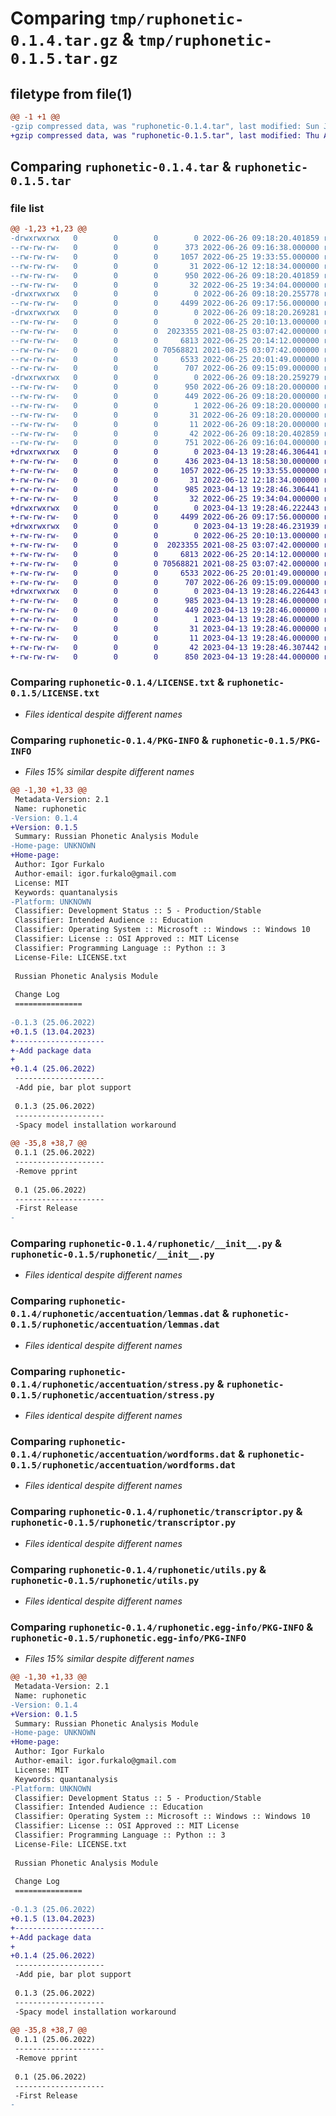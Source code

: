 # Comparing `tmp/ruphonetic-0.1.4.tar.gz` & `tmp/ruphonetic-0.1.5.tar.gz`

## filetype from file(1)

```diff
@@ -1 +1 @@
-gzip compressed data, was "ruphonetic-0.1.4.tar", last modified: Sun Jun 26 09:18:20 2022, max compression
+gzip compressed data, was "ruphonetic-0.1.5.tar", last modified: Thu Apr 13 19:28:46 2023, max compression
```

## Comparing `ruphonetic-0.1.4.tar` & `ruphonetic-0.1.5.tar`

### file list

```diff
@@ -1,23 +1,23 @@
-drwxrwxrwx   0        0        0        0 2022-06-26 09:18:20.401859 ruphonetic-0.1.4/
--rw-rw-rw-   0        0        0      373 2022-06-26 09:16:38.000000 ruphonetic-0.1.4/CHANGELOG.txt
--rw-rw-rw-   0        0        0     1057 2022-06-25 19:33:55.000000 ruphonetic-0.1.4/LICENSE.txt
--rw-rw-rw-   0        0        0       31 2022-06-12 12:18:34.000000 ruphonetic-0.1.4/MANIFEST.in
--rw-rw-rw-   0        0        0      950 2022-06-26 09:18:20.401859 ruphonetic-0.1.4/PKG-INFO
--rw-rw-rw-   0        0        0       32 2022-06-25 19:34:04.000000 ruphonetic-0.1.4/README.txt
-drwxrwxrwx   0        0        0        0 2022-06-26 09:18:20.255778 ruphonetic-0.1.4/ruphonetic/
--rw-rw-rw-   0        0        0     4499 2022-06-26 09:17:56.000000 ruphonetic-0.1.4/ruphonetic/__init__.py
-drwxrwxrwx   0        0        0        0 2022-06-26 09:18:20.269281 ruphonetic-0.1.4/ruphonetic/accentuation/
--rw-rw-rw-   0        0        0        0 2022-06-25 20:10:13.000000 ruphonetic-0.1.4/ruphonetic/accentuation/__init__.py
--rw-rw-rw-   0        0        0  2023355 2021-08-25 03:07:42.000000 ruphonetic-0.1.4/ruphonetic/accentuation/lemmas.dat
--rw-rw-rw-   0        0        0     6813 2022-06-25 20:14:12.000000 ruphonetic-0.1.4/ruphonetic/accentuation/stress.py
--rw-rw-rw-   0        0        0 70568821 2021-08-25 03:07:42.000000 ruphonetic-0.1.4/ruphonetic/accentuation/wordforms.dat
--rw-rw-rw-   0        0        0     6533 2022-06-25 20:01:49.000000 ruphonetic-0.1.4/ruphonetic/transcriptor.py
--rw-rw-rw-   0        0        0      707 2022-06-26 09:15:09.000000 ruphonetic-0.1.4/ruphonetic/utils.py
-drwxrwxrwx   0        0        0        0 2022-06-26 09:18:20.259279 ruphonetic-0.1.4/ruphonetic.egg-info/
--rw-rw-rw-   0        0        0      950 2022-06-26 09:18:20.000000 ruphonetic-0.1.4/ruphonetic.egg-info/PKG-INFO
--rw-rw-rw-   0        0        0      449 2022-06-26 09:18:20.000000 ruphonetic-0.1.4/ruphonetic.egg-info/SOURCES.txt
--rw-rw-rw-   0        0        0        1 2022-06-26 09:18:20.000000 ruphonetic-0.1.4/ruphonetic.egg-info/dependency_links.txt
--rw-rw-rw-   0        0        0       31 2022-06-26 09:18:20.000000 ruphonetic-0.1.4/ruphonetic.egg-info/requires.txt
--rw-rw-rw-   0        0        0       11 2022-06-26 09:18:20.000000 ruphonetic-0.1.4/ruphonetic.egg-info/top_level.txt
--rw-rw-rw-   0        0        0       42 2022-06-26 09:18:20.402859 ruphonetic-0.1.4/setup.cfg
--rw-rw-rw-   0        0        0      751 2022-06-26 09:16:04.000000 ruphonetic-0.1.4/setup.py
+drwxrwxrwx   0        0        0        0 2023-04-13 19:28:46.306441 ruphonetic-0.1.5/
+-rw-rw-rw-   0        0        0      436 2023-04-13 18:58:30.000000 ruphonetic-0.1.5/CHANGELOG.txt
+-rw-rw-rw-   0        0        0     1057 2022-06-25 19:33:55.000000 ruphonetic-0.1.5/LICENSE.txt
+-rw-rw-rw-   0        0        0       31 2022-06-12 12:18:34.000000 ruphonetic-0.1.5/MANIFEST.in
+-rw-rw-rw-   0        0        0      985 2023-04-13 19:28:46.306441 ruphonetic-0.1.5/PKG-INFO
+-rw-rw-rw-   0        0        0       32 2022-06-25 19:34:04.000000 ruphonetic-0.1.5/README.txt
+drwxrwxrwx   0        0        0        0 2023-04-13 19:28:46.222443 ruphonetic-0.1.5/ruphonetic/
+-rw-rw-rw-   0        0        0     4499 2022-06-26 09:17:56.000000 ruphonetic-0.1.5/ruphonetic/__init__.py
+drwxrwxrwx   0        0        0        0 2023-04-13 19:28:46.231939 ruphonetic-0.1.5/ruphonetic/accentuation/
+-rw-rw-rw-   0        0        0        0 2022-06-25 20:10:13.000000 ruphonetic-0.1.5/ruphonetic/accentuation/__init__.py
+-rw-rw-rw-   0        0        0  2023355 2021-08-25 03:07:42.000000 ruphonetic-0.1.5/ruphonetic/accentuation/lemmas.dat
+-rw-rw-rw-   0        0        0     6813 2022-06-25 20:14:12.000000 ruphonetic-0.1.5/ruphonetic/accentuation/stress.py
+-rw-rw-rw-   0        0        0 70568821 2021-08-25 03:07:42.000000 ruphonetic-0.1.5/ruphonetic/accentuation/wordforms.dat
+-rw-rw-rw-   0        0        0     6533 2022-06-25 20:01:49.000000 ruphonetic-0.1.5/ruphonetic/transcriptor.py
+-rw-rw-rw-   0        0        0      707 2022-06-26 09:15:09.000000 ruphonetic-0.1.5/ruphonetic/utils.py
+drwxrwxrwx   0        0        0        0 2023-04-13 19:28:46.226443 ruphonetic-0.1.5/ruphonetic.egg-info/
+-rw-rw-rw-   0        0        0      985 2023-04-13 19:28:46.000000 ruphonetic-0.1.5/ruphonetic.egg-info/PKG-INFO
+-rw-rw-rw-   0        0        0      449 2023-04-13 19:28:46.000000 ruphonetic-0.1.5/ruphonetic.egg-info/SOURCES.txt
+-rw-rw-rw-   0        0        0        1 2023-04-13 19:28:46.000000 ruphonetic-0.1.5/ruphonetic.egg-info/dependency_links.txt
+-rw-rw-rw-   0        0        0       31 2023-04-13 19:28:46.000000 ruphonetic-0.1.5/ruphonetic.egg-info/requires.txt
+-rw-rw-rw-   0        0        0       11 2023-04-13 19:28:46.000000 ruphonetic-0.1.5/ruphonetic.egg-info/top_level.txt
+-rw-rw-rw-   0        0        0       42 2023-04-13 19:28:46.307442 ruphonetic-0.1.5/setup.cfg
+-rw-rw-rw-   0        0        0      850 2023-04-13 19:28:44.000000 ruphonetic-0.1.5/setup.py
```

### Comparing `ruphonetic-0.1.4/LICENSE.txt` & `ruphonetic-0.1.5/LICENSE.txt`

 * *Files identical despite different names*

### Comparing `ruphonetic-0.1.4/PKG-INFO` & `ruphonetic-0.1.5/PKG-INFO`

 * *Files 15% similar despite different names*

```diff
@@ -1,30 +1,33 @@
 Metadata-Version: 2.1
 Name: ruphonetic
-Version: 0.1.4
+Version: 0.1.5
 Summary: Russian Phonetic Analysis Module
-Home-page: UNKNOWN
+Home-page: 
 Author: Igor Furkalo
 Author-email: igor.furkalo@gmail.com
 License: MIT
 Keywords: quantanalysis
-Platform: UNKNOWN
 Classifier: Development Status :: 5 - Production/Stable
 Classifier: Intended Audience :: Education
 Classifier: Operating System :: Microsoft :: Windows :: Windows 10
 Classifier: License :: OSI Approved :: MIT License
 Classifier: Programming Language :: Python :: 3
 License-File: LICENSE.txt
 
 Russian Phonetic Analysis Module
 
 Change Log
 ===============
 
-0.1.3 (25.06.2022)
+0.1.5 (13.04.2023)
+--------------------
+-Add package data
+
+0.1.4 (25.06.2022)
 --------------------
 -Add pie, bar plot support
 
 0.1.3 (25.06.2022)
 --------------------
 -Spacy model installation workaround
 
@@ -35,8 +38,7 @@
 0.1.1 (25.06.2022)
 --------------------
 -Remove pprint
 
 0.1 (25.06.2022)
 --------------------
 -First Release
-
```

### Comparing `ruphonetic-0.1.4/ruphonetic/__init__.py` & `ruphonetic-0.1.5/ruphonetic/__init__.py`

 * *Files identical despite different names*

### Comparing `ruphonetic-0.1.4/ruphonetic/accentuation/lemmas.dat` & `ruphonetic-0.1.5/ruphonetic/accentuation/lemmas.dat`

 * *Files identical despite different names*

### Comparing `ruphonetic-0.1.4/ruphonetic/accentuation/stress.py` & `ruphonetic-0.1.5/ruphonetic/accentuation/stress.py`

 * *Files identical despite different names*

### Comparing `ruphonetic-0.1.4/ruphonetic/accentuation/wordforms.dat` & `ruphonetic-0.1.5/ruphonetic/accentuation/wordforms.dat`

 * *Files identical despite different names*

### Comparing `ruphonetic-0.1.4/ruphonetic/transcriptor.py` & `ruphonetic-0.1.5/ruphonetic/transcriptor.py`

 * *Files identical despite different names*

### Comparing `ruphonetic-0.1.4/ruphonetic/utils.py` & `ruphonetic-0.1.5/ruphonetic/utils.py`

 * *Files identical despite different names*

### Comparing `ruphonetic-0.1.4/ruphonetic.egg-info/PKG-INFO` & `ruphonetic-0.1.5/ruphonetic.egg-info/PKG-INFO`

 * *Files 15% similar despite different names*

```diff
@@ -1,30 +1,33 @@
 Metadata-Version: 2.1
 Name: ruphonetic
-Version: 0.1.4
+Version: 0.1.5
 Summary: Russian Phonetic Analysis Module
-Home-page: UNKNOWN
+Home-page: 
 Author: Igor Furkalo
 Author-email: igor.furkalo@gmail.com
 License: MIT
 Keywords: quantanalysis
-Platform: UNKNOWN
 Classifier: Development Status :: 5 - Production/Stable
 Classifier: Intended Audience :: Education
 Classifier: Operating System :: Microsoft :: Windows :: Windows 10
 Classifier: License :: OSI Approved :: MIT License
 Classifier: Programming Language :: Python :: 3
 License-File: LICENSE.txt
 
 Russian Phonetic Analysis Module
 
 Change Log
 ===============
 
-0.1.3 (25.06.2022)
+0.1.5 (13.04.2023)
+--------------------
+-Add package data
+
+0.1.4 (25.06.2022)
 --------------------
 -Add pie, bar plot support
 
 0.1.3 (25.06.2022)
 --------------------
 -Spacy model installation workaround
 
@@ -35,8 +38,7 @@
 0.1.1 (25.06.2022)
 --------------------
 -Remove pprint
 
 0.1 (25.06.2022)
 --------------------
 -First Release
-
```

